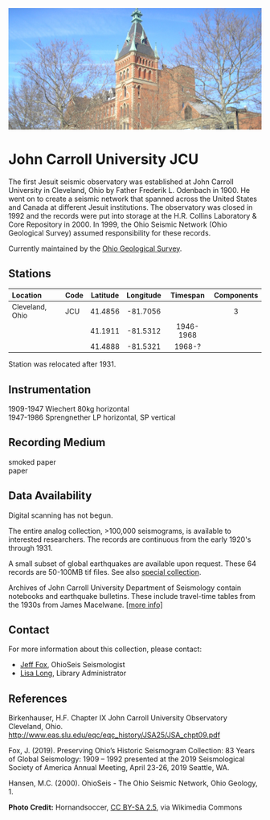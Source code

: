 <!---
layout              : page
show_meta           : false
title               : "John Carroll University"
subheadline         : "JCU"
teaser              : "More information about this station"
header:
   image_fullwidth  : "ohio.jpg"
permalink           : "/stations/ohio"
breadcrumb          : true
--->

![some dummy txt](../../images/ohio.jpg)

# John Carroll University JCU
The first Jesuit seismic observatory was established at John Carroll University in Cleveland, Ohio by Father Frederik L. Odenbach in 1900.  He went on to create a seismic network that spanned across the United States and Canada at different Jesuit institutions. The observatory was closed in 1992 and the records were put into storage at the H.R. Collins Laboratory & Core Repository in 2000. In 1999, the Ohio Seismic Network (Ohio Geological Survey) assumed responsibility for these records.

Currently maintained by the [Ohio Geological Survey](https://ohiodnr.gov/wps/portal/gov/odnr/discover-and-learn/safety-conservation/about-ODNR/geologic-survey).

## Stations

| **Location** | **Code** | **Latitude** | **Longitude** | **Timespan** | **Components**|
| :--- | :--- | :---: | :---: | :---: | :---: | 
| Cleveland, Ohio |  JCU | 41.4856 | -81.7056  | |  3 
| | |  41.1911 | -81.5312 | 1946-1968|
| | | 41.4888 | -81.5321 | 1968-?|

Station was relocated after 1931.


## Instrumentation
1909-1947 Wiechert 80kg horizontal  
1947-1986 Sprengnether LP horizontal, SP vertical  

## Recording Medium
smoked paper  
paper

## Data Availability
Digital scanning has not begun.

The entire analog collection, >100,000 seismograms, is available to interested researchers. The records are continuous from the early 1920's through 1931.

A small subset of global earthquakes are available upon request. These 64 records are 50-100MB tif files. See also [special collection](https://o90014.eos-intl.net/O90014/OPAC/Details/Record.aspx?BibCode=3130132).

Archives of John Carroll University Department of Seismology contain notebooks and earthquake bulletins. These include travel-time tables from the 1930s from James Macelwane. [[more info]](http://ead.ohiolink.edu/xtf-ead/view?docId=ead/OClJC0008.xml;query=;brand=default)

## Contact
For more information about this collection, please contact:
 * [Jeff Fox](mailto:Jeffrey.fox@dnr.ohio.gov), OhioSeis Seismologist
 * [Lisa Long](mailto:Lisa.long@dnr.ohio.gov), Library Administrator


## References
Birkenhauser, H.F. Chapter IX John Carroll University Observatory Cleveland, Ohio. http://www.eas.slu.edu/eqc/eqc_history/JSA25/JSA_chpt09.pdf

Fox, J. (2019). Preserving Ohio’s Historic Seismogram Collection: 83 Years of Global Seismology: 1909 – 1992
presented at the 2019 Seismological Society of America Annual Meeting, April 23-26, 2019 Seattle, WA.

Hansen, M.C. (2000). OhioSeis - The Ohio Seismic Network, Ohio Geology, 1.

**Photo Credit:** Hornandsoccer, [CC BY-SA 2.5]( https://creativecommons.org/licenses/by-sa/2.5), via Wikimedia Commons
